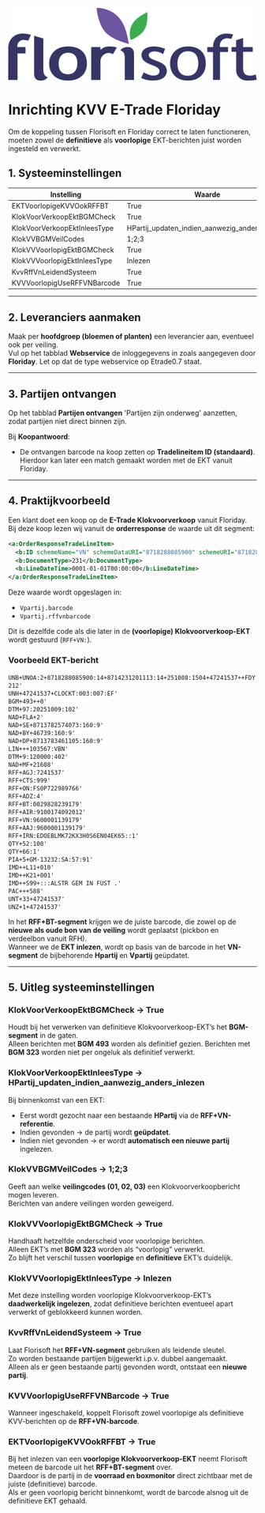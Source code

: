 ![Florisoft logo](https://raw.githubusercontent.com/florisoft/User.Manuals/main/fslogo.png)
# Inrichting KVV E-Trade Floriday

Om de koppeling tussen Florisoft en Floriday correct te laten functioneren, moeten zowel de **definitieve** als **voorlopige** EKT-berichten juist worden ingesteld en verwerkt.

## 1. Systeeminstellingen

| Instelling | Waarde |
|-------------|--------|
| EKTVoorlopigeKVVOokRFFBT | True |
| KlokVoorVerkoopEktBGMCheck | True |
| KlokVoorVerkoopEktInleesType | HPartij_updaten_indien_aanwezig_anders_inlezen |
| KlokVVBGMVeilCodes | 1;2;3 |
| KlokVVVoorlopigEktBGMCheck | True |
| KlokVVVoorlopigEktInleesType | Inlezen |
| KvvRffVnLeidendSysteem | True |
| KVVVoorlopigUseRFFVNBarcode | True |

---

## 2. Leveranciers aanmaken

Maak per **hoofdgroep (bloemen of planten)** een leverancier aan, eventueel ook per veiling.  
Vul op het tabblad **Webservice** de inloggegevens in zoals aangegeven door **Floriday**.
Let op dat de type webservice op Etrade0.7 staat.

---

## 3. Partijen ontvangen

Op het tabblad **Partijen ontvangen** 'Partijen zijn onderweg' aanzetten, zodat partijen niet direct binnen zijn.  

Bij **Koopantwoord**:
- De ontvangen barcode na koop zetten op **Tradelineitem ID (standaard)**.  
Hierdoor kan later een match gemaakt worden met de EKT vanuit Floriday.

---

## 4. Praktijkvoorbeeld

Een klant doet een koop op de **E-Trade Klokvoorverkoop** vanuit Floriday.  
Bij deze koop lezen wij vanuit de **orderresponse** de waarde uit dit segment:

```xml
<a:OrderResponseTradeLineItem>
  <b:ID schemeName="VN" schemeDataURI="8718288085900" schemeURI="8718288085900">9600001139179</b:ID>
  <b:DocumentType>231</b:DocumentType>
  <b:LineDateTime>0001-01-01T00:00:00</b:LineDateTime>
</a:OrderResponseTradeLineItem>
```

Deze waarde wordt opgeslagen in:
- `Vpartij.barcode`
- `Vpartij.rffvnbarcode`

Dit is dezelfde code als die later in de **(voorlopige) Klokvoorverkoop-EKT** wordt gestuurd (`RFF+VN:`).

### Voorbeeld EKT-bericht

```edi
UNB+UNOA:2+8718288085900:14+8714231201113:14+251008:1504+47241537++FDY 212'
UNH+47241537+CLOCKT:003:007:EF'
BGM+493++0'
DTM+97:20251009:102'
NAD+FLA+2'
NAD+SE+8713782574073:160:9'
NAD+BY+46739:160:9'
NAD+DP+8713783461105:160:9'
LIN+++103567:VBN'
DTM+9:120000:402'
NAD+MF+21608'
RFF+AGJ:7241537'
RFF+CTS:999'
RFF+ON:FS0P722989766'
RFF+ADZ:4'
RFF+BT:0029828239179'
RFF+AIR:9100174092012'
RFF+VN:9600001139179'
RFF+AAJ:9600001139179'
RFF+IRN:EDOEBLMK72KX3H0S6EN04EK65::1'
QTY+52:100'
QTY+66:1'
PIA+5+GM-13232:SA:57:91'
IMD++L11+010'
IMD++K21+001'
IMD++S99+:::ALSTR GEM IN FUST .'
PAC+++588'
UNT+33+47241537'
UNZ+1+47241537'
```

In het **RFF+BT-segment** krijgen we de juiste barcode, die zowel op de **nieuwe als oude bon van de veiling** wordt geplaatst (pickbon en verdeelbon vanuit RFH).  
Wanneer we de **EKT inlezen**, wordt op basis van de barcode in het **VN-segment** de bijbehorende **Hpartij** en **Vpartij** geüpdatet.

---

## 5. Uitleg systeeminstellingen

### KlokVoorVerkoopEktBGMCheck → True
Houdt bij het verwerken van definitieve Klokvoorverkoop-EKT’s het **BGM-segment** in de gaten.  
Alleen berichten met **BGM 493** worden als definitief gezien. Berichten met **BGM 323** worden niet per ongeluk als definitief verwerkt.

### KlokVoorVerkoopEktInleesType → HPartij_updaten_indien_aanwezig_anders_inlezen
Bij binnenkomst van een EKT:
- Eerst wordt gezocht naar een bestaande **HPartij** via de **RFF+VN-referentie**.  
- Indien gevonden → de partij wordt **geüpdatet**.  
- Indien niet gevonden → er wordt **automatisch een nieuwe partij** ingelezen.

### KlokVVBGMVeilCodes → 1;2;3
Geeft aan welke **veilingcodes (01, 02, 03)** een Klokvoorverkoopbericht mogen leveren.  
Berichten van andere veilingen worden geweigerd.

### KlokVVVoorlopigEktBGMCheck → True
Handhaaft hetzelfde onderscheid voor voorlopige berichten.  
Alleen EKT’s met **BGM 323** worden als “voorlopig” verwerkt.  
Zo blijft het verschil tussen **voorlopige** en **definitieve** EKT’s duidelijk.

### KlokVVVoorlopigEktInleesType → Inlezen
Met deze instelling worden voorlopige Klokvoorverkoop-EKT’s **daadwerkelijk ingelezen**, zodat definitieve berichten eventueel apart verwerkt of geblokkeerd kunnen worden.

### KvvRffVnLeidendSysteem → True
Laat Florisoft het **RFF+VN-segment** gebruiken als leidende sleutel.  
Zo worden bestaande partijen bijgewerkt i.p.v. dubbel aangemaakt.  
Alleen als er geen bestaande partij gevonden wordt, ontstaat een **nieuwe partij**.

### KVVVoorlopigUseRFFVNBarcode → True
Wanneer ingeschakeld, koppelt Florisoft zowel voorlopige als definitieve KVV-berichten op de **RFF+VN-barcode**.

### EKTVoorlopigeKVVOokRFFBT → True
Bij het inlezen van een **voorlopige Klokvoorverkoop-EKT** neemt Florisoft meteen de barcode uit het **RFF+BT-segment** over.  
Daardoor is de partij in de **voorraad en boxmonitor** direct zichtbaar met de juiste (definitieve) barcode.  
Als er geen voorlopig bericht binnenkomt, wordt de barcode alsnog uit de definitieve EKT gehaald.
